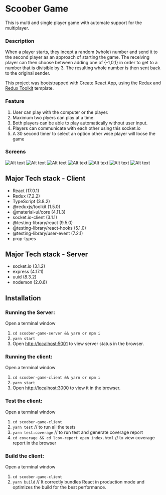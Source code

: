 # Scoober Game 
This is multi and single player game with automate support for the multiplayer.
### Description
When a player starts, they incept a random (whole) number and send it to the second player as an approach of starting the game. The receiving player can then choose between adding one of {-1,0,1} in order to get to a number that is divisible by 3. The resulting whole number is then sent back to the original sender.

This project was bootstrapped with [Create React App](https://github.com/facebook/create-react-app), using the [Redux](https://redux.js.org/) and [Redux Toolkit](https://redux-toolkit.js.org/) template.

### Feature

1. User can play with the computer or the player.
2. Maximum two plyers can play at a time.
3. Both players can be able to play automatically without user input.
4. Players can communicate with each other using this socket.io
5. A 30 second timer to select an option other wise player will loose the game 

### Screens
![Alt text](/screenshots/img1.png?raw=true "Main Screen")
![Alt text](/screenshots/img2.png?raw=true "play with computer screen one")
![Alt text](/screenshots/img3.png?raw=true "play with computer screen two")
![Alt text](/screenshots/img4.png?raw=true "Lost Screen")
![Alt text](/screenshots/img5.png?raw=true "Two player screen")
![Alt text](/screenshots/img6.png?raw=true "Two player result screen")
![Alt text](/screenshots/img7.png?raw=true "Room is full screen")
## Major Tech stack - Client
- React (17.0.1)
- Redux (7.2.2)
- TypeScript (3.8.2)
- @reduxjs/toolkit (1.5.0)
- @material-ui/core (4.11.3)
- socket.io-client (3.1.1)
- @testing-library/react (9.5.0)
- @testing-library/react-hooks (5.1.0)
- @testing-library/user-event (7.2.1)
- prop-types
## Major Tech stack - Server
- socket.io (3.1.2)
- express (4.17.1)
- uuid (8.3.2)
- nodemon (2.0.6)
## Installation
### Running the Server:
Open a terminal window
1. `cd scoober-game-server && yarn or npm i`
2. `yarn start`
3. Open [http://localhost:5001](http://localhost:5001) to view server status in the browser.
### Running the client:
Open a terminal window
1. `cd scoober-game-client && yarn or npm i`
2. `yarn start`
3. Open [http://localhost:3000](http://localhost:3000) to view it in the browser.
### Test the client:
Open a terminal window
1. `cd scoober-game-client`
2. `yarn test` // to run all the tests
3. `yarn test:coverage` // to run test and generate coverage report
4. `cd coverage && cd lcov-report open index.html` // to view coverage report in the browser

### Build the client:
Open a terminal window
1. `cd scoober-game-client`
2. `yarn build` // It correctly bundles React in production mode and optimizes the build for the best performance.

